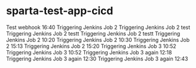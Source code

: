 # sparta-test-app-cicd

Test webhook 16:40
Triggering Jenkins Job 2
Triggering Jenkins Job 2 test
Triggering Jenkins Job 2 testt
Triggering Jenkins Job 2 testt
Triggering Jenkins Job 2 10:20
Triggering Jenkins Job 2 10:30
Triggering Jenkins Job 2 15:13
Triggering Jenkins Job 2 15:20
Triggering Jenkins Job 3 10:52
Triggering Jenkins Job 3 10:52
Triggering Jenkins Job 3 again 12:18
Triggering Jenkins Job 3 again 12:30
Triggering Jenkins Job 3 again 12:43

